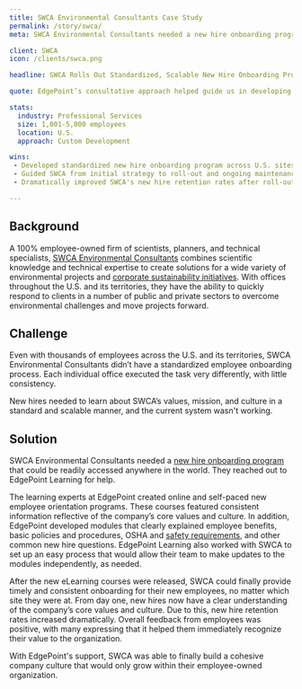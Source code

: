 ```yaml
---
title: SWCA Environmental Consultants Case Study
permalink: /story/swca/
meta: SWCA Environmental Consultants needed a new hire onboarding program that could be readily accessed anywhere. This is how EdgePoint helped. 

client: SWCA
icon: /clients/swca.png

headline: SWCA Rolls Out Standardized, Scalable New Hire Onboarding Program

quote: EdgePoint’s consultative approach helped guide us in developing a training program that resulted in standardized training across all of our sites.

stats:
  industry: Professional Services
  size: 1,001-5,000 employees
  location: U.S.
  approach: Custom Development

wins:
 - Developed standardized new hire onboarding program across U.S. sites
 - Guided SWCA from initial strategy to roll-out and ongoing maintenance
 - Dramatically improved SWCA's new hire retention rates after roll-out

---
```

## Background

A 100% employee-owned firm of scientists, planners, and technical specialists, [SWCA Environmental Consultants](https://www.swca.com/) combines scientific knowledge and technical expertise to create solutions for a wide variety of environmental projects and [corporate sustainability initiatives](/blog/examples-of-corporate-sustainability-initiatives/). With offices throughout the U.S. and its territories, they have the ability to quickly respond to clients in a number of public and private sectors to overcome environmental challenges and move projects forward.

## Challenge

Even with thousands of employees across the U.S. and its territories, SWCA Environmental Consultants didn’t have a standardized employee onboarding process. Each individual office executed the task very differently, with little consistency.

New hires needed to learn about SWCA’s values, mission, and culture in a standard and scalable manner, and the current system wasn't working.

## Solution

SWCA Environmental Consultants needed a [new hire onboarding program](/blog/better-new-hire-onboarding/) that could be readily accessed anywhere in the world. They reached out to EdgePoint Learning for help.

The learning experts at EdgePoint created online and self-paced new employee orientation programs. These courses featured consistent information reflective of the company’s core values and culture. In addition, EdgePoint developed modules that clearly explained employee benefits, basic policies and procedures, OSHA and [safety requirements](/blog/employee-safety-training-topics/), and other common new hire questions. EdgePoint Learning also worked with SWCA to set up an easy process that would allow their team to make updates to the modules independently, as needed.

After the new eLearning courses were released, SWCA could finally provide timely and consistent onboarding for their new employees, no matter which site they were at. From day one, new hires now have a clear understanding of the company’s core values and culture. Due to this, new hire retention rates increased dramatically. Overall feedback from employees was positive, with many expressing that it helped them immediately recognize their value to the organization.

With EdgePoint's support, SWCA was able to finally build a cohesive company culture that would only grow within their employee-owned organization.